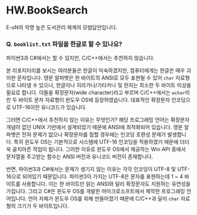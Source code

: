 # HW.BookSearch
E-oN의 악명 높은 도서관리 체계의 모범답안입니다.

### Q. `booklist.txt` 파일을 한글로 할 수 있나요?
파이썬3과 C#에서는 할 수 있지만, C/C++에서는 추천하지 않습니다.

본 리포지터리를 보시는 여러분들은 한글이 익숙하겠지만, 컴퓨터에게는 한글은 매우 괴이한 문자입니다. 영문 알파벳은 한 바이트의 ANSI로 모두 표현될 수 있어 `char` 자료형으로 나타낼 수 있으나, 한글이나 히라가나/가타카나 및 한자는 최소한 두 바이트 이상을 필요로 합니다. 이들을 확장문자(wide character)라고 부르며 C/C++에서는 `wchar`이란 두 바이트 문자 자료형이 윈도우 OS에 등장하였습니다. 대표적인 확장문자 인코딩으로 UTF-16이란 유니코드가 있습니다.

그러면 C/C++에서 추천하지 않는 이유는 무엇인가? 해당 프로그래밍 언어는 확장문자 개념이 없던 UNIX 기반에서 설계되었기 때문에 ANSI에 최적화되어 있습니다. 영문 알파벳은 전혀 문제가 없으나 확장문자를 접할 경우에는 인코딩 호환성 문제가 발생합니다. 특히 윈도우 OS는 기본적으로 시스템에 UTF-16 인코딩을 적용하였기 때문에 더더욱 골치아픈 작업이 됩니다. 그러한 이유로 윈도우 OS에서 제공하는 Win API 중에서 문자열을 주고받는 함수는 ANSI 버전과 유니코드 버전이 존재합니다.

반면, 파이썬3과 C#에서는 문제가 생기지 않는 이유는 각각 인코딩이 UTF-8 및 UTF-16으로 되어있기 때문입니다. 파이썬3이 가지는 UTF-8은 문자를 표현하는데 1 ~ 4 바이트를 사용합니다. 이는 한 바이트만 읽는 ANSI와 달리 확장문자도 지원하는 유연성을 가집니다. 그리고 C#은 윈도우 OS를 개발한 마이크로소프트에서 제작한 프로그래밍 언어입니다. 언어 자체가 윈도우 OS를 위해 만들어졌기 때문에 C/C++과 달리 `char` 자료형의 크기가 두 바이트입니다.
